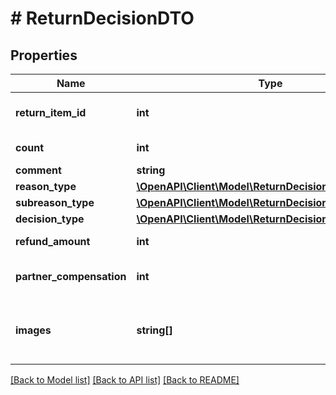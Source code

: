 # # ReturnDecisionDTO

## Properties

Name | Type | Description | Notes
------------ | ------------- | ------------- | -------------
**return_item_id** | **int** | Идентификатор товара в возврате. | [optional]
**count** | **int** | Количество товаров. | [optional]
**comment** | **string** | Комментарий. | [optional]
**reason_type** | [**\OpenAPI\Client\Model\ReturnDecisionReasonType**](ReturnDecisionReasonType.md) |  | [optional]
**subreason_type** | [**\OpenAPI\Client\Model\ReturnDecisionSubreasonType**](ReturnDecisionSubreasonType.md) |  | [optional]
**decision_type** | [**\OpenAPI\Client\Model\ReturnDecisionType**](ReturnDecisionType.md) |  | [optional]
**refund_amount** | **int** | Сумма возврата. | [optional]
**partner_compensation** | **int** | Компенсация за обратную доставку. | [optional]
**images** | **string[]** | Список хеш-кодов фотографий товара от покупателя. | [optional]

[[Back to Model list]](../../README.md#models) [[Back to API list]](../../README.md#endpoints) [[Back to README]](../../README.md)
